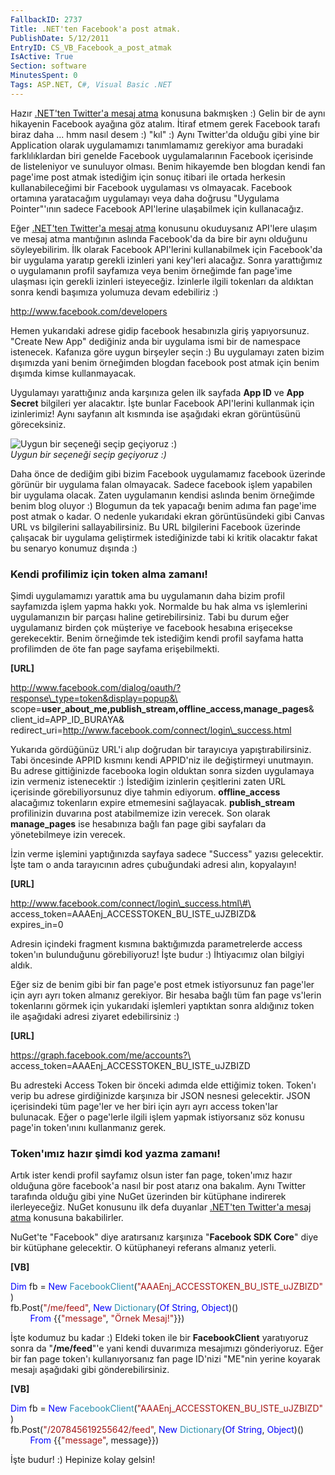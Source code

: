 ```yaml
---
FallbackID: 2737
Title: .NET'ten Facebook'a post atmak.
PublishDate: 5/12/2011
EntryID: CS_VB_Facebook_a_post_atmak
IsActive: True
Section: software
MinutesSpent: 0
Tags: ASP.NET, C#, Visual Basic .NET
---
```

Hazır [.NET'ten Twitter'a mesaj
atma](http://daron.yondem.com/tr/post/CS_VB_Twitter_a_mesaj_atmak)
konusuna bakmışken :) Gelin bir de aynı hikayenin Facebook ayağına göz
atalım. İtiraf etmem gerek Facebook tarafı biraz daha ... hmm nasıl
desem :) "kıl" :) Aynı Twitter'da olduğu gibi yine bir Application
olarak uygulamamızı tanımlamamız gerekiyor ama buradaki farklılıklardan
biri genelde Facebook uygulamalarının Facebook içerisinde de
listeleniyor ve sunuluyor olması. Benim hikayemde ben blogdan kendi fan
page'ime post atmak istediğim için sonuç itibari ile ortada herkesin
kullanabileceğimi bir Facebook uygulaması vs olmayacak. Facebook
ortamına yaratacağım uygulamayı veya daha doğrusu "Uygulama
Pointer"'ının sadece Facebook API'lerine ulaşabilmek için kullanacağız.

Eğer [.NET'ten Twitter'a mesaj
atma](http://daron.yondem.com/tr/post/CS_VB_Twitter_a_mesaj_atmak)
konusunu okuduysanız API'lere ulaşım ve mesaj atma mantığının aslında
Facebook'da da bire bir aynı olduğunu söyleyebilirim. İlk olarak
Facebook API'lerini kullanabilmek için Facebook'da bir uygulama yaratıp
gerekli izinleri yani key'leri alacağız. Sonra yarattığımız o
uygulamanın profil sayfamıza veya benim örneğimde fan page'ime ulaşması
için gerekli izinleri isteyeceğiz. İzinlerle ilgili tokenları da
aldıktan sonra kendi başımıza yolumuza devam edebiliriz :)

<http://www.facebook.com/developers>

Hemen yukarıdaki adrese gidip facebook hesabınızla giriş yapıyorsunuz.
"Create New App" dediğiniz anda bir uygulama ismi bir de namespace
istenecek. Kafanıza göre uygun birşeyler seçin :) Bu uygulamayı zaten
bizim dışımızda yani benim örneğimden blogdan facebook post atmak için
benim dışımda kimse kullanmayacak.

Uygulamayı yarattığınız anda karşınıza gelen ilk sayfada **App ID** ve
**App Secret** bilgileri yer alacaktır. İşte bunlar Facebook API'lerini
kullanmak için izinlerimiz! Aynı sayfanın alt kısmında ise aşağıdaki
ekran görüntüsünü göreceksiniz.

![Uygun bir seçeneği seçip geçiyoruz
:)](http://cdn.daron.yondem.com/assets/2737/facebook.gif)\
*Uygun bir seçeneği seçip geçiyoruz :)*

Daha önce de dediğim gibi bizim Facebook uygulamamız facebook üzerinde
görünür bir uygulama falan olmayacak. Sadece facebook işlem yapabilen
bir uygulama olacak. Zaten uygulamanın kendisi aslında benim örneğimde
benim blog oluyor :) Blogumun da tek yapacağı benim adıma fan page'ime
post atmak o kadar. O nedenle yukarıdaki ekran görüntüsündeki gibi
Canvas URL vs bilgilerini sallayabilirsiniz. Bu URL bilgilerini Facebook
üzerinde çalışacak bir uygulama geliştirmek istediğinizde tabi ki kritik
olacaktır fakat bu senaryo konumuz dışında :)

### Kendi profilimiz için token alma zamanı!

Şimdi uygulamamızı yarattık ama bu uygulamanın daha bizim profil
sayfamızda işlem yapma hakkı yok. Normalde bu hak alma vs işlemlerini
uygulamanızın bir parçası haline getirebilirsiniz. Tabi bu durum eğer
uygulamanız birden çok müşteriye ve facebook hesabına erişecekse
gerekecektir. Benim örneğimde tek istediğim kendi profil sayfama hatta
profilimden de öte fan page sayfama erişebilmekti.

**[URL]**

http://www.facebook.com/dialog/oauth/?response\_type=token&display=popup&\
scope=**user\_about\_me,publish\_stream,offline\_access,manage\_pages**&\
client\_id=APP\_ID\_BURAYA&\
redirect\_uri=http://www.facebook.com/connect/login\_success.html

Yukarıda gördüğünüz URL'i alıp doğrudan bir tarayıcıya
yapıştırabilirsiniz. Tabi öncesinde APPID kısmını kendi APPID'niz ile
değiştirmeyi unutmayın. Bu adrese gittiğinizde facebooka login olduktan
sonra sizden uygulamaya izin vermeniz istenecektir :) İstediğim
izinlerin çeşitlerini zaten URL içerisinde görebiliyorsunuz diye tahmin
ediyorum. **offline\_access** alacağımız tokenların expire etmemesini
sağlayacak. **publish\_stream** profilinizin duvarına post atabilmemize
izin verecek. Son olarak **manage\_pages** ise hesabınıza bağlı fan page
gibi sayfaları da yönetebilmeye izin verecek.

İzin verme işlemini yaptığınızda sayfaya sadece "Success" yazısı
gelecektir. İşte tam o anda tarayıcının adres çubuğundaki adresi alın,
kopyalayın!

**[URL]**

http://www.facebook.com/connect/login\_success.html\#\
 access\_token=AAAEnj\_ACCESSTOKEN\_BU\_ISTE\_uJZBIZD&\
expires\_in=0

Adresin içindeki fragment kısmına baktığımızda parametrelerde access
token'ın bulunduğunu görebiliyoruz! İşte budur :) İhtiyacımız olan
bilgiyi aldık.

Eğer siz de benim gibi bir fan page'e post etmek istiyorsunuz fan
page'ler için ayrı ayrı token almanız gerekiyor. Bir hesaba bağlı tüm
fan page vs'lerin tokenlarını görmek için yukarıdaki işlemleri yaptıktan
sonra aldığınız token ile aşağıdaki adresi ziyaret edebilirsiniz :)

**[URL]**

https://graph.facebook.com/me/accounts?\
access\_token=AAAEnj\_ACCESSTOKEN\_BU\_ISTE\_uJZBIZD

Bu adresteki Access Token bir önceki adımda elde ettiğimiz token.
Token'ı verip bu adrese girdiğinizde karşınıza bir JSON nesnesi
gelecektir. JSON içerisindeki tüm page'ler ve her biri için ayrı ayrı
access token'lar bulunacak. Eğer o page'lerle ilgili işlem yapmak
istiyorsanız söz konusu page'in token'ınını kullanmanız gerek.

### Token'ımız hazır şimdi kod yazma zamanı!

Artık ister kendi profil sayfamız olsun ister fan page, token'ımız hazır
olduğuna göre facebook'a nasıl bir post atarız ona bakalım. Aynı Twitter
tarafında olduğu gibi yine NuGet üzerinden bir kütüphane indirerek
ilerleyeceğiz. NuGet konusunu ilk defa duyanlar [.NET'ten Twitter'a
mesaj atma](http://daron.yondem.com/tr/post/CS_VB_Twitter_a_mesaj_atmak)
konusuna bakabilirler.

NuGet'te "Facebook" diye aratırsanız karşınıza "**Facebook SDK Core**"
diye bir kütüphane gelecektir. O kütüphaneyi referans almanız yeterli.

**[VB]**

<span style="color:blue;">Dim</span> fb = <span
style="color:blue;">New</span> <span
style="color:#2b91af;">FacebookClient</span>(<span
style="color:#a31515;">"AAAEnj\_ACCESSTOKEN\_BU\_ISTE\_uJZBIZD"</span>)\
 fb.Post(<span style="color:#a31515;">"/me/feed"</span>, <span
style="color:blue;">New</span> <span
style="color:#2b91af;">Dictionary</span>(<span
style="color:blue;">Of</span> <span
style="color:blue;">String</span>, <span
style="color:blue;">Object</span>)() <span style="color:blue;">\
        From</span> {{<span
style="color:#a31515;">"message"</span>, <span
style="color:#a31515;">"Örnek Mesaj!"</span>}})

İşte kodumuz bu kadar :) Eldeki token ile bir **FacebookClient**
yaratıyoruz sonra da "**/me/feed**"'e yani kendi duvarımıza mesajımızı
gönderiyoruz. Eğer bir fan page token'ı kullanıyorsanız fan page ID'nizi
"ME"nin yerine koyarak mesajı aşağıdaki gibi gönderebilirsiniz.

**[VB]**

<span style="color:blue;">Dim</span> fb = <span
style="color:blue;">New</span> <span
style="color:#2b91af;">FacebookClient</span>(<span
style="color:#a31515;">"AAAEnj\_ACCESSTOKEN\_BU\_ISTE\_uJZBIZD"</span>)\
 fb.Post(<span
style="color:#a31515;">"/207845619255642/feed"</span>, <span
style="color:blue;">New</span> <span
style="color:#2b91af;">Dictionary</span>(<span
style="color:blue;">Of</span> <span
style="color:blue;">String</span>, <span
style="color:blue;">Object</span>)() <span style="color:blue;">\
        From</span> {{<span
style="color:#a31515;">"message"</span>, message}})

İşte budur! :) Hepinize kolay gelsin!


